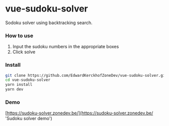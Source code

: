 # vue-sudoku-solver

Sodoku solver using backtracking search.

### How to use
1. Input the sudoku numbers in the appropriate boxes
2. Click solve

### Install

```bash
git clone https://github.com/EdwardKerckhofZoneDev/vue-sudoku-solver.git
cd vue-sudoku-solver
yarn install
yarn dev
```

### Demo
[https://sudoku-solver.zonedev.be/](https://sudoku-solver.zonedev.be/ 'Sudoku solver demo')
